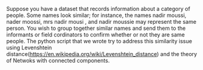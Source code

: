 Suppose you have a dataset that records information about a category of people. Some names look similar; for instance, the names nadir moussi, nader moossi, mrs nadir mousi
, and nadir moussie may represent the same person. You wish to group together similar names and send them to the informants or field cordinators to confirm whether or not they
are same people. The python script that we wrote try to address this similarity issue using Levenshtein distance(https://en.wikipedia.org/wiki/Levenshtein_distance) and the theory of Netwoks with connected components.
